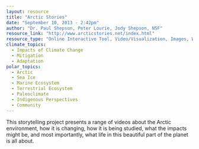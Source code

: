```yaml
---
layout: resource
title: "Arctic Stories"
date: "September 10, 2013 - 2:42pm"
author: "Dr. Paul Shepson, Peter Lourie, Jody Shepson, NSF"
resource_link: "http://www.arcticstories.net/index.html"
resource_type: "Online Interactive Tool, Video/Visualization, Images, Website"
climate_topics:
  - Impacts of Climate Change
  - Mitigation
  - Adaptation
polar_topics:
  - Arctic
  - Sea Ice
  - Marine Ecosystem
  - Terrestrial Ecosystem
  - Paleoclimate
  - Indigenous Perspectives
  - Community
---
```


This storytelling project presents a range of videos about the Arctic environment, how it is changing, how it is being studied, what the impacts might be, and most importantly, what life in this beautiful part of the planet is all about.